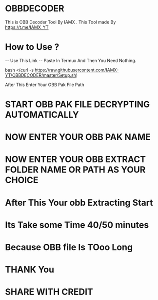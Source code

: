 # OBBDECODER
This is OBB Decoder Tool By IAMX .
This Tool made By https://t.me/IAMX_YT

# How to Use ?
-- Use This Link 
-- Paste In Termux And Then You Need Nothing.

bash <(curl -s https://raw.githubusercontent.com/IAMX-YT/OBBDECODER/master/Setup.sh)

After This Enter Your OBB Pak File Path

# START OBB PAK FILE DECRYPTING AUTOMATICALLY

# NOW ENTER YOUR OBB PAK NAME 
# NOW ENTER YOUR OBB EXTRACT FOLDER NAME OR PATH AS YOUR CHOICE 

# After This Your obb Extracting Start 
# Its Take some Time 40/50 minutes
# Because OBB file Is TOoo Long 

# THANK You
# SHARE WITH CREDIT
